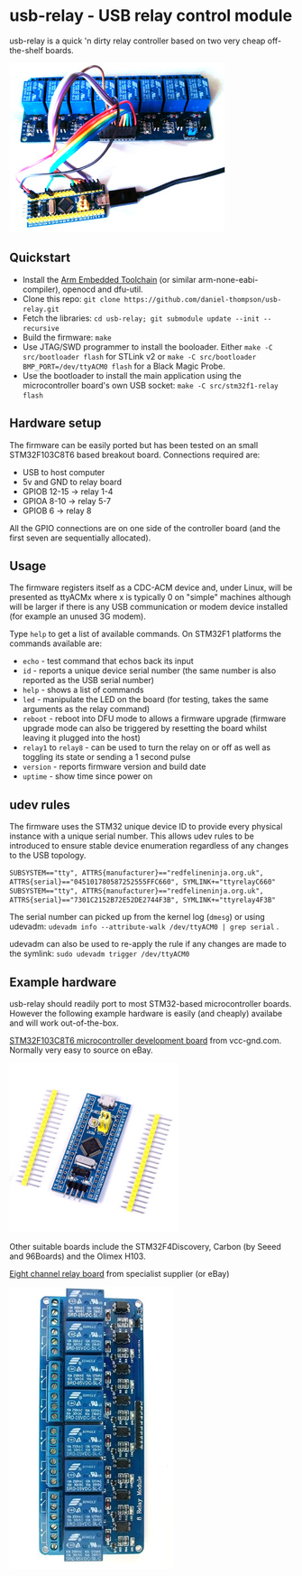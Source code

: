 usb-relay - USB relay control module
====================================

usb-relay is a quick 'n dirty relay controller based on two very cheap
off-the-shelf boards.

![Assembled usb-relay device](images/combined_boards.jpg)

Quickstart
----------

- Install the [Arm Embedded
  Toolchain](https://developer.arm.com/open-source/gnu-toolchain/gnu-rm)
  (or similar arm-none-eabi- compiler), openocd and dfu-util.
- Clone this repo:
  `git clone https://github.com/daniel-thompson/usb-relay.git`
- Fetch the libraries:
  `cd usb-relay; git submodule update --init --recursive`
- Build the firmware:
  `make`
- Use JTAG/SWD programmer to install the booloader. Either
  `make -C src/bootloader flash` for STLink v2 or
  `make -C src/bootloader BMP_PORT=/dev/ttyACM0 flash` for a Black Magic Probe.
- Use the bootloader to install the main application using the microcontroller
  board's own USB socket:
  `make -C src/stm32f1-relay flash`

Hardware setup
--------------

The firmware can be easily ported but has been tested on an small
STM32F103C8T6 based breakout board. Connections required are:

- USB to host computer
- 5v and GND to relay board
- GPIOB 12-15  ->  relay 1-4
- GPIOA  8-10  ->  relay 5-7
- GPIOB  6     ->  relay 8

All the GPIO connections are on one side of the controller board (and the
first seven are sequentially allocated).

Usage
-----

The firmware registers itself as a CDC-ACM device and, under Linux, will
be presented as ttyACMx where x is typically 0 on "simple" machines
although will be larger if there is any USB communication or modem device
installed (for example an unused 3G modem).

Type `help` to get a list of available commands. On STM32F1 platforms
the commands available are:

- `echo` - test command that echos back its input
- `id` - reports a unique device serial number (the same number is also
  reported as the USB serial number)
- `help` - shows a list of commands
- `led` - manipulate the LED on the board (for testing, takes the same
  arguments as the relay command)
- `reboot` - reboot into DFU mode to allows a firmware upgrade (firmware
  upgrade mode can also be triggered by resetting the board whilst leaving
  it plugged into the host)
- `relay1` to `relay8` - can be used to turn the relay
  on or off as well as toggling its state or sending a 1 second pulse
- `version` - reports firmware version and build date
- `uptime` - show time since power on

udev rules
----------

The firmware uses the STM32 unique device ID to provide every physical
instance with a unique serial number. This allows udev rules to be
introduced to ensure stable device enumeration regardless of any changes
to the USB topology.

    SUBSYSTEM=="tty", ATTRS{manufacturer}=="redfelineninja.org.uk", ATTRS{serial}=="045101780587252555FFC660", SYMLINK+="ttyrelayC660"
    SUBSYSTEM=="tty", ATTRS{manufacturer}=="redfelineninja.org.uk", ATTRS{serial}=="7301C2152B72E52DE2744F3B", SYMLINK+="ttyrelay4F3B"

The serial number can picked up from the kernel log (`dmesg`) or using udevadm:
`udevadm info --attribute-walk /dev/ttyACM0 | grep serial` .

udevadm can also be used to re-apply the rule if any changes are made to the symlink: `sudo udevadm trigger /dev/ttyACM0`

Example hardware
----------------

usb-relay should readily port to most STM32-based microcontroller boards.
However the following example hardware is easily (and cheaply) availabe and
will work out-of-the-box.

[STM32F103C8T6 microcontroller development board](http://item.taobao.com/item.htm?spm=a1z10.1.w4004-386456545.4.3eifcC&id=22097803050) from vcc-gnd.com. Normally very easy to source on eBay.

![STM32F103C8T6 microcontroller development](images/stm32f103c8t6_dev_board.jpg)

Other suitable boards include the STM32F4Discovery, Carbon (by Seeed and 96Boards) and the Olimex H103.

[Eight channel relay board](http://hobbycomponents.com/relays/88-8-channel-5v-relay-module) from specialist supplier (or eBay)

![Eight channel relay board](images/relay_board.jpg)
